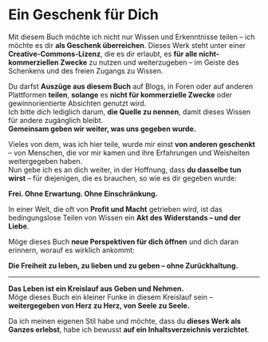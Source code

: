 # Ein Geschenk für Dich

Mit diesem Buch möchte ich nicht nur Wissen und Erkenntnisse teilen – ich möchte es dir **als Geschenk überreichen**.
Dieses Werk steht unter einer **Creative-Commons-Lizenz**, die es dir erlaubt, es **für alle nicht-kommerziellen Zwecke** zu nutzen und weiterzugeben – im Geiste des Schenkens und des freien Zugangs zu Wissen.  

Du darfst **Auszüge aus diesem Buch** auf Blogs, in Foren oder auf anderen Plattformen **teilen**, **solange** es **nicht für kommerzielle Zwecke** oder gewinnorientierte Absichten genutzt wird.  
Ich bitte dich lediglich darum, **die Quelle zu nennen**, damit dieses Wissen für andere zugänglich bleibt.  
**Gemeinsam geben wir weiter, was uns gegeben wurde.**  

Vieles von dem, was ich hier teile, wurde mir einst **von anderen geschenkt** – von Menschen, die vor mir kamen und ihre Erfahrungen und Weisheiten weitergegeben haben.  
Nun gebe ich es an dich weiter, in der Hoffnung, dass **du dasselbe tun wirst** – für diejenigen, die es brauchen, so wie es dir gegeben wurde:  

**Frei. Ohne Erwartung. Ohne Einschränkung.**  

In einer Welt, die oft von **Profit und Macht** getrieben wird, ist das bedingungslose Teilen von Wissen ein **Akt des Widerstands – und der Liebe**.  

Möge dieses Buch **neue Perspektiven für dich öffnen** und dich daran erinnern, worauf es wirklich ankommt:  

**Die Freiheit zu leben, zu lieben und zu geben – ohne Zurückhaltung.**  

---

**Das Leben ist ein Kreislauf aus Geben und Nehmen.**  
Möge dieses Buch ein kleiner Funke in diesem Kreislauf sein – **weitergegeben von Herz zu Herz, von Seele zu Seele.**  

Da ich meinen eigenen Stil habe und möchte, dass du **dieses Werk als Ganzes erlebst**, habe ich bewusst **auf ein Inhaltsverzeichnis verzichtet**.  